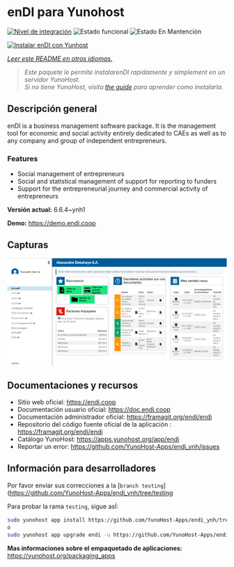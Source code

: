 <!--
Este archivo README esta generado automaticamente<https://github.com/YunoHost/apps/tree/master/tools/readme_generator>
No se debe editar a mano.
-->

# enDI para Yunohost

[![Nivel de integración](https://dash.yunohost.org/integration/endi.svg)](https://dash.yunohost.org/appci/app/endi) ![Estado funcional](https://ci-apps.yunohost.org/ci/badges/endi.status.svg) ![Estado En Mantención](https://ci-apps.yunohost.org/ci/badges/endi.maintain.svg)

[![Instalar enDI con Yunhost](https://install-app.yunohost.org/install-with-yunohost.svg)](https://install-app.yunohost.org/?app=endi)

*[Leer este README en otros idiomas.](./ALL_README.md)*

> *Este paquete le permite instalarenDI rapidamente y simplement en un servidor YunoHost.*  
> *Si no tiene YunoHost, visita [the guide](https://yunohost.org/install) para aprender como instalarla.*

## Descripción general

enDI is a business management software package. It is the management tool for economic and social activity entirely dedicated to CAEs as well as to any company and group of independent entrepreneurs.

### Features

- Social management of entrepreneurs
- Social and statistical management of support for reporting to funders
- Support for the entrepreneurial journey and commercial activity of entrepreneurs


**Versión actual:** 6.6.4~ynh1

**Demo:** <https://demo.endi.coop>

## Capturas

![Captura de enDI](./doc/screenshots/accueil.png)

## Documentaciones y recursos

- Sitio web oficial: <https://endi.coop>
- Documentación usuario oficial: <https://doc.endi.coop>
- Documentación administrador oficial: <https://framagit.org/endi/endi>
- Repositorio del código fuente oficial de la aplicación : <https://framagit.org/endi/endi>
- Catálogo YunoHost: <https://apps.yunohost.org/app/endi>
- Reportar un error: <https://github.com/YunoHost-Apps/endi_ynh/issues>

## Información para desarrolladores

Por favor enviar sus correcciones a la [`branch testing`](https://github.com/YunoHost-Apps/endi_ynh/tree/testing

Para probar la rama `testing`, sigue asÍ:

```bash
sudo yunohost app install https://github.com/YunoHost-Apps/endi_ynh/tree/testing --debug
o
sudo yunohost app upgrade endi -u https://github.com/YunoHost-Apps/endi_ynh/tree/testing --debug
```

**Mas informaciones sobre el empaquetado de aplicaciones:** <https://yunohost.org/packaging_apps>
